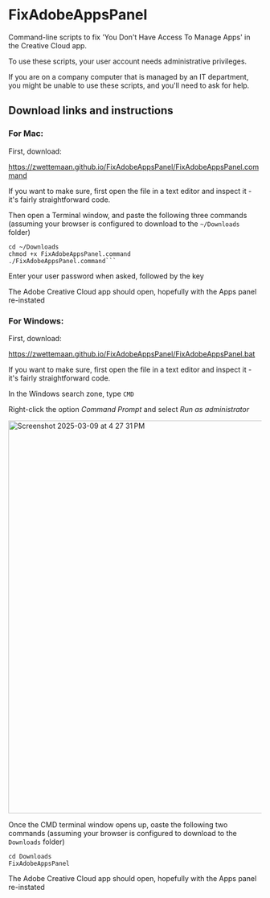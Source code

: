 # FixAdobeAppsPanel

Command-line scripts to fix 'You Don't Have Access To Manage Apps' in the Creative Cloud app.

To use these scripts, your user account needs administrative privileges. 

If you are on a company computer that is managed by an IT department, you might be unable to use these scripts, and you'll need to ask for help.

## Download links and instructions

### For Mac:

First, download:

https://zwettemaan.github.io/FixAdobeAppsPanel/FixAdobeAppsPanel.command

If you want to make sure, first open the file in a text editor and inspect it - it's fairly straightforward code.

Then open a Terminal window, and paste the following three commands (assuming your browser is configured to download to the `~/Downloads` folder)
```
cd ~/Downloads
chmod +x FixAdobeAppsPanel.command
./FixAdobeAppsPanel.command```
```
Enter your user password when asked, followed by the <Return> key

The Adobe Creative Cloud app should open, hopefully with the Apps panel re-instated

### For Windows:

First, download:

https://zwettemaan.github.io/FixAdobeAppsPanel/FixAdobeAppsPanel.bat

If you want to make sure, first open the file in a text editor and inspect it - it's fairly straightforward code.

In the Windows search zone, type `CMD`

Right-click the option _Command Prompt_ and select _Run as administrator_

<img width="781" alt="Screenshot 2025-03-09 at 4 27 31 PM" src="https://github.com/user-attachments/assets/81c25881-5bfc-4e90-9ac5-ad079b1dad9f" />

Once the CMD terminal window opens up, oaste the following two commands (assuming your browser is configured to download to the `Downloads` folder)
```
cd Downloads
FixAdobeAppsPanel
```
The Adobe Creative Cloud app should open, hopefully with the Apps panel re-instated
